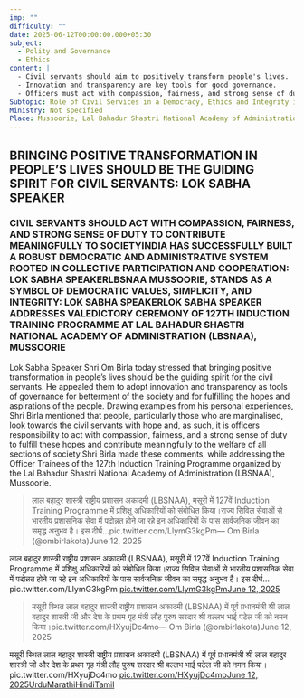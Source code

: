 ```yaml
---
imp: ""
difficulty: ""
date: 2025-06-12T00:00:00.000+05:30
subject:
  - Polity and Governance
  - Ethics
content: |
  - Civil servants should aim to positively transform people's lives.
  - Innovation and transparency are key tools for good governance.
  - Officers must act with compassion, fairness, and strong sense of duty.
Subtopic: Role of Civil Services in a Democracy, Ethics and Integrity in Public Administration, Good Governance, Training of Civil Servants
Ministry: Not specified
Place: Mussoorie, Lal Bahadur Shastri National Academy of Administration (LBSNAA)
---
```


## BRINGING POSITIVE TRANSFORMATION IN PEOPLE’S LIVES SHOULD BE THE GUIDING SPIRIT FOR CIVIL SERVANTS: LOK SABHA SPEAKER

### CIVIL SERVANTS SHOULD ACT WITH COMPASSION, FAIRNESS, AND STRONG SENSE OF DUTY TO CONTRIBUTE MEANINGFULLY TO SOCIETYINDIA HAS SUCCESSFULLY BUILT A ROBUST DEMOCRATIC AND ADMINISTRATIVE SYSTEM ROOTED IN COLLECTIVE PARTICIPATION AND COOPERATION: LOK SABHA SPEAKERLBSNAA MUSSOORIE, STANDS AS A SYMBOL OF DEMOCRATIC VALUES, SIMPLICITY, AND INTEGRITY: LOK SABHA SPEAKERLOK SABHA SPEAKER ADDRESSES VALEDICTORY CEREMONY OF 127TH INDUCTION TRAINING PROGRAMME AT LAL BAHADUR SHASTRI NATIONAL ACADEMY OF ADMINISTRATION (LBSNAA), MUSSOORIE

Lok Sabha Speaker Shri Om Birla today stressed that bringing positive transformation in people’s lives should be the guiding spirit for the civil servants. He appealed them to adopt innovation and transparency as tools of governance for betterment of the society and for fulfilling the hopes and aspirations of the people. Drawing examples from his personal experiences, Shri Birla mentioned that people, particularly those who are marginalised, look towards the civil servants with hope and, as such, it is officers responsibility to act with compassion, fairness, and a strong sense of duty to fulfill these hopes and contribute meaningfully to the welfare of all sections of society.Shri Birla made these comments, while addressing the Officer Trainees of the 127th Induction Training Programme organized by the Lal Bahadur Shastri National Academy of Administration (LBSNAA), Mussoorie.

> लाल बहादुर शास्त्री राष्ट्रीय प्रशासन अकादमी (LBSNAA), मसूरी में 127वें Induction Training Programme में प्रशिक्षु अधिकारियों को संबोधित किया।राज्य सिविल सेवाओं से भारतीय प्रशासनिक सेवा में पदोन्नत होने जा रहे इन अधिकारियों के पास सार्वजनिक जीवन का समृद्ध अनुभव है। इस दीर्घ…pic.twitter.com/LlymG3kgPm— Om Birla (@ombirlakota)June 12, 2025

लाल बहादुर शास्त्री राष्ट्रीय प्रशासन अकादमी (LBSNAA), मसूरी में 127वें Induction Training Programme में प्रशिक्षु अधिकारियों को संबोधित किया।राज्य सिविल सेवाओं से भारतीय प्रशासनिक सेवा में पदोन्नत होने जा रहे इन अधिकारियों के पास सार्वजनिक जीवन का समृद्ध अनुभव है। इस दीर्घ…pic.twitter.com/LlymG3kgPm
[pic.twitter.com/LlymG3kgPm](https://t.co/LlymG3kgPm)[June 12, 2025](https://twitter.com/ombirlakota/status/1933089727978090883?ref_src=twsrc%5Etfw)
> मसूरी स्थित लाल बहादुर शास्त्री राष्ट्रीय प्रशासन अकादमी (LBSNAA) में पूर्व प्रधानमंत्री श्री लाल बहादुर शास्त्री जी और देश के प्रथम गृह मंत्री लौह पुरुष सरदार श्री वल्लभ भाई पटेल जी को नमन किया।pic.twitter.com/HXyujDc4mo— Om Birla (@ombirlakota)June 12, 2025

मसूरी स्थित लाल बहादुर शास्त्री राष्ट्रीय प्रशासन अकादमी (LBSNAA) में पूर्व प्रधानमंत्री श्री लाल बहादुर शास्त्री जी और देश के प्रथम गृह मंत्री लौह पुरुष सरदार श्री वल्लभ भाई पटेल जी को नमन किया।pic.twitter.com/HXyujDc4mo
[pic.twitter.com/HXyujDc4mo](https://t.co/HXyujDc4mo)[June 12, 2025](https://twitter.com/ombirlakota/status/1933079031345213876?ref_src=twsrc%5Etfw)[Urdu](https://pib.gov.in/PressReleasePage.aspx?PRID=2136036)[Marathi](https://pib.gov.in/PressReleasePage.aspx?PRID=2136058)[Hindi](https://pib.gov.in/PressReleasePage.aspx?PRID=2136013)[Tamil](https://pib.gov.in/PressReleasePage.aspx?PRID=2136057)